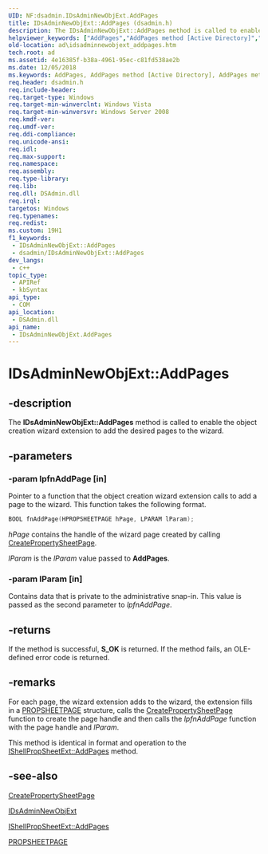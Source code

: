 ```yaml
---
UID: NF:dsadmin.IDsAdminNewObjExt.AddPages
title: IDsAdminNewObjExt::AddPages (dsadmin.h)
description: The IDsAdminNewObjExt::AddPages method is called to enable the object creation wizard extension to add the desired pages to the wizard.
helpviewer_keywords: ["AddPages","AddPages method [Active Directory]","AddPages method [Active Directory]","IDsAdminNewObjExt interface","IDsAdminNewObjExt interface [Active Directory]","AddPages method","IDsAdminNewObjExt.AddPages","IDsAdminNewObjExt::AddPages","_glines_idsadminnewobjext_addpages","ad.idsadminnewobjext__addpages","ad.idsadminnewobjext_addpages","dsadmin/IDsAdminNewObjExt::AddPages"]
old-location: ad\idsadminnewobjext_addpages.htm
tech.root: ad
ms.assetid: 4e16385f-b38a-4961-95ec-c81fd538ae2b
ms.date: 12/05/2018
ms.keywords: AddPages, AddPages method [Active Directory], AddPages method [Active Directory],IDsAdminNewObjExt interface, IDsAdminNewObjExt interface [Active Directory],AddPages method, IDsAdminNewObjExt.AddPages, IDsAdminNewObjExt::AddPages, _glines_idsadminnewobjext_addpages, ad.idsadminnewobjext__addpages, ad.idsadminnewobjext_addpages, dsadmin/IDsAdminNewObjExt::AddPages
req.header: dsadmin.h
req.include-header: 
req.target-type: Windows
req.target-min-winverclnt: Windows Vista
req.target-min-winversvr: Windows Server 2008
req.kmdf-ver: 
req.umdf-ver: 
req.ddi-compliance: 
req.unicode-ansi: 
req.idl: 
req.max-support: 
req.namespace: 
req.assembly: 
req.type-library: 
req.lib: 
req.dll: DSAdmin.dll
req.irql: 
targetos: Windows
req.typenames: 
req.redist: 
ms.custom: 19H1
f1_keywords:
 - IDsAdminNewObjExt::AddPages
 - dsadmin/IDsAdminNewObjExt::AddPages
dev_langs:
 - c++
topic_type:
 - APIRef
 - kbSyntax
api_type:
 - COM
api_location:
 - DSAdmin.dll
api_name:
 - IDsAdminNewObjExt.AddPages
---
```


# IDsAdminNewObjExt::AddPages


## -description

The <b>IDsAdminNewObjExt::AddPages</b> method is called to enable the object creation wizard extension to add the desired  pages to the wizard.

## -parameters

### -param lpfnAddPage [in]

Pointer to a function that the object creation wizard extension calls to add a page to the wizard. This function takes the following format.


```cpp
BOOL fnAddPage(HPROPSHEETPAGE hPage, LPARAM lParam);
```


<i>hPage</i> contains the handle of the wizard page created by calling <a href="https://docs.microsoft.com/windows/desktop/api/prsht/nf-prsht-createpropertysheetpagea">CreatePropertySheetPage</a>.

<i>lParam</i> is the <i>lParam</i> value passed to <b>AddPages</b>.

### -param lParam [in]

Contains data that is private to the administrative snap-in. This value is passed as the second parameter to <i>lpfnAddPage</i>.

## -returns

If the method is successful,
      <b>S_OK</b> is returned. If the method fails, an OLE-defined error code is returned.

## -remarks

For each page, the wizard extension adds to the wizard, the extension fills in a <a href="https://docs.microsoft.com/windows/desktop/api/prsht/ns-prsht-propsheetpagea_v2">PROPSHEETPAGE</a> structure, calls the <a href="https://docs.microsoft.com/windows/desktop/api/prsht/nf-prsht-createpropertysheetpagea">CreatePropertySheetPage</a> function to create the page handle and then calls the <i>lpfnAddPage</i> function with the page handle and <i>lParam</i>.

This method is identical in format and operation to the <a href="https://docs.microsoft.com/windows/desktop/api/shobjidl_core/nf-shobjidl_core-ishellpropsheetext-addpages">IShellPropSheetExt::AddPages</a> method.

## -see-also

<a href="https://docs.microsoft.com/windows/desktop/api/prsht/nf-prsht-createpropertysheetpagea">CreatePropertySheetPage</a>



<a href="https://docs.microsoft.com/windows/desktop/api/dsadmin/nn-dsadmin-idsadminnewobjext">IDsAdminNewObjExt</a>



<a href="https://docs.microsoft.com/windows/desktop/api/shobjidl_core/nf-shobjidl_core-ishellpropsheetext-addpages">IShellPropSheetExt::AddPages</a>



<a href="https://docs.microsoft.com/windows/desktop/api/prsht/ns-prsht-propsheetpagea_v2">PROPSHEETPAGE</a>

